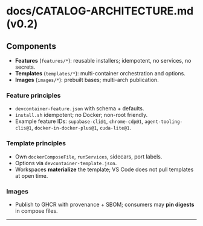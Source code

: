 # docs/CATALOG-ARCHITECTURE.md (v0.2)

## Components
- **Features** (`features/*`): reusable installers; idempotent, no services, no secrets.
- **Templates** (`templates/*`): multi-container orchestration and options.
- **Images** (`images/*`): prebuilt bases; multi-arch publication.

### Feature principles
- `devcontainer-feature.json` with schema + defaults.
- `install.sh` idempotent; no Docker; non-root friendly.
- Example feature IDs: `supabase-cli@1`, `chrome-cdp@1`, `agent-tooling-clis@1`, `docker-in-docker-plus@1`, `cuda-lite@1`.

### Template principles
- Own `dockerComposeFile`, `runServices`, sidecars, port labels.
- Options via `devcontainer-template.json`.
- Workspaces **materialize** the template; VS Code does not pull templates at open time.

### Images
- Publish to GHCR with provenance + SBOM; consumers may **pin digests** in compose files.

---
